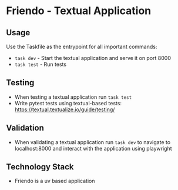 # Friendo - Textual Application

## Usage

Use the Taskfile as the entrypoint for all important commands:

- `task dev` - Start the textual application and serve it on port 8000
- `task test` - Run tests

## Testing

- When testing a textual application run `task test`
- Write pytest tests using textual-based tests: https://textual.textualize.io/guide/testing/

## Validation

- When validating a textual application run `task dev` to navigate to localhost:8000 and interact with the application using playwright

## Technology Stack

- Friendo is a uv based application